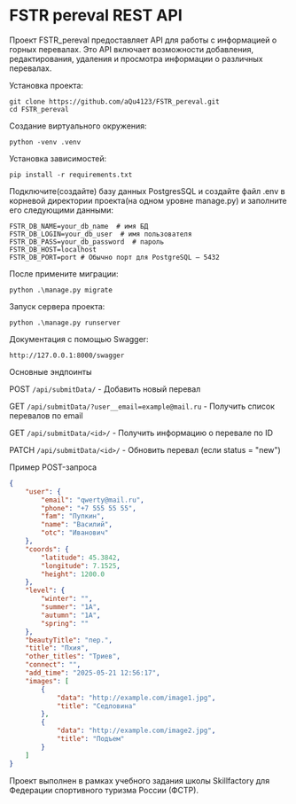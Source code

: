 # FSTR pereval REST API

Проект FSTR_pereval предоставляет API для работы с информацией о горных перевалах. Это API включает возможности добавления, редактирования, удаления и просмотра информации о различных перевалах.

Установка проекта:
```
git clone https://github.com/aQu4123/FSTR_pereval.git
cd FSTR_pereval
```
Создание виртуального окружения:
```
python -venv .venv
```
Установка зависимостей:
```
pip install -r requirements.txt
```
Подключите(создайте) базу данных PostgresSQL и создайте файл .env в корневой директории проекта(на одном уровне manage.py) и заполните его следующими данными:
```
FSTR_DB_NAME=your_db_name  # имя БД
FSTR_DB_LOGIN=your_db_user  # имя пользователя
FSTR_DB_PASS=your_db_password  # пароль
FSTR_DB_HOST=localhost
FSTR_DB_PORT=port # Обычно порт для PostgreSQL — 5432
```
После примените миграции:
```
python .\manage.py migrate
```
Запуск сервера проекта:
```
python .\manage.py runserver
```
Документация с помощью Swagger:
```
http://127.0.0.1:8000/swagger
```
Основные эндпоинты

POST   `/api/submitData/` - Добавить новый перевал

GET    `/api/submitData/?user__email=example@mail.ru` - Получить список перевалов по email 

GET    `/api/submitData/<id>/` -  Получить информацию о перевале по ID 

PATCH  `/api/submitData/<id>/` - Обновить перевал (если status = "new") 

Пример POST-запроса

```json
{
    "user": {
        "email": "qwerty@mail.ru",
        "phone": "+7 555 55 55",
        "fam": "Пупкин",
        "name": "Василий",
        "otc": "Иванович"
    },
    "coords": {
        "latitude": 45.3842,
        "longitude": 7.1525,
        "height": 1200.0
    },
    "level": {
        "winter": "",
        "summer": "1А",
        "autumn": "1А",
        "spring": ""
    },
    "beautyTitle": "пер.",
    "title": "Пхия",
    "other_titles": "Триев",
    "connect": "",
    "add_time": "2025-05-21 12:56:17",
    "images": [
        {
            "data": "http://example.com/image1.jpg",
            "title": "Седловина"
        },
        {
            "data": "http://example.com/image2.jpg",
            "title": "Подъем"
        }
    ]
}
```

Проект выполнен в рамках учебного задания школы Skillfactory для Федерации спортивного туризма России (ФСТР).
